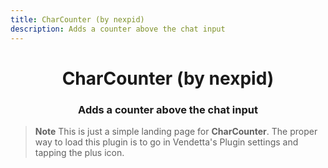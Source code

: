 ```yaml
---
title: CharCounter (by nexpid)
description: Adds a counter above the chat input
---
```


<div align="center">
    <h1>CharCounter (by nexpid)</h1>
    <h3>Adds a counter above the chat input</h3>
</div>

> **Note**
> This is just a simple landing page for **CharCounter**. The proper way to load this plugin is to go in Vendetta's Plugin settings and tapping the plus icon.
